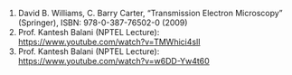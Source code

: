 1.   David B. Williams, C. Barry Carter, “Transmission Electron Microscopy”
(Springer), ISBN: 978-0-387-76502-0 (2009)<br>
2. Prof. Kantesh Balani (NPTEL Lecture):<br>
https://www.youtube.com/watch?v=TMWhici4slI<br>
3.  Prof. Kantesh Balani (NPTEL Lecture):<br>
https://www.youtube.com/watch?v=w6DD-Yw4t60